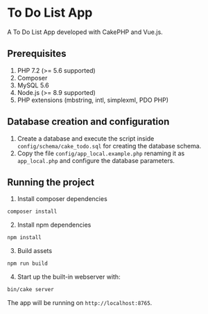 # To Do List App

A To Do List App developed with CakePHP and Vue.js.

## Prerequisites

1. PHP 7.2 (>= 5.6 supported)
2. Composer
3. MySQL 5.6
4. Node.js (>= 8.9 supported)
5. PHP extensions (mbstring, intl, simplexml, PDO PHP)

## Database creation and configuration

1. Create a database and execute the script inside `config/schema/cake_todo.sql` for creating the database schema.
2. Copy the file `config/app_local.example.php` renaming it as `app_local.php` and configure the database parameters.

## Running the project

1. Install composer dependencies

```bash
composer install
```

2. Install npm dependencies

```bash
npm install
```

3. Build assets

```bash
npm run build
```

4. Start up the built-in webserver with:

```bash
bin/cake server
```

The app will be running on `http://localhost:8765`.
